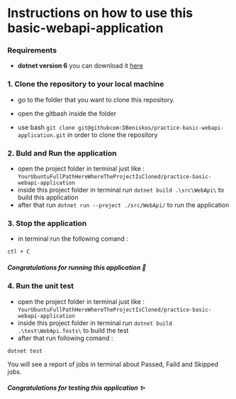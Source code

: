 # Instructions on how to use this basic-webapi-application

###  Requirements
- **dotnet version 6**
you can download it  [here](https://dotnet.microsoft.com/en-us/download/dotnet/thank-you/sdk-6.0.417-windows-x86-installer)


### 1. Clone the repository to your local machine
- go to the folder that you want to clone this repository.
- open the gitbash inside the folder

- use bash ```git clone git@githubcom:DBeniskos/practice-basic-webapi-application.git``` in order to clone the repository
### 2. Buld and Run the application
- open the project folder in terminal just like :
```YourUbuntuFullPathHereWhereTheProjectIsCloned/practice-basic-webapi-application```
- inside this project folder in terminal run ```dotnet build .\src\WebApi\``` to build this application
- after that run ```dotnet run --project ./src/WebApi/``` to run the application

### 3. Stop the application
- in terminal run the following comand : 
```
ctl + C
```
##### Congratulations for running this application 🎉

### 4. Run the unit test
- open the project folder in terminal just like :
```YourUbuntuFullPathHereWhereTheProjectIsCloned/practice-basic-webapi-application```
- inside this project folder in terminal run ```dotnet build .\test\WebApi.Tests\``` to build the test
- after that run following comand :
```
dotnet test
```
You will see a report of jobs in terminal about Passed, Faild and Skipped jobs.

##### Congratulations for testing this application :sparkles:

